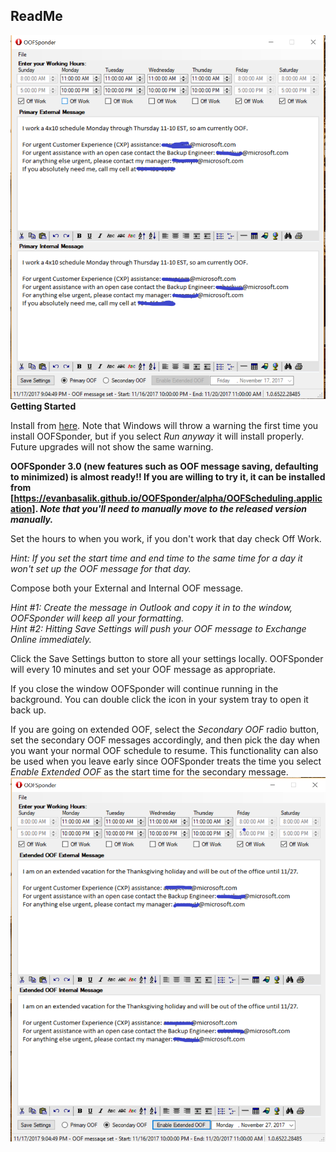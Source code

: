 ## ReadMe

![Image of primary UI](https://github.com/EvanBasalik/OOFSponder/blob/main/ReadMeImages/Primary.png)
**Getting Started**

Install from [here](https://oofsponderinstall.blob.core.windows.net/install/install.htm). Note that Windows will throw a warning the first time you install OOFSponder, but if you select _Run anyway_ it will install properly. Future upgrades will not show the same warning.

**OOFSponder 3.0 (new features such as OOF message saving, defaulting to minimized) is almost ready!!
If you are willing to try it, it can be installed from [https://evanbasalik.github.io/OOFSponder/alpha/OOFScheduling.application].
_Note that you'll need to manually move to the released version manually._**

Set the hours to when you work, if you don't work that day check Off Work.  

_Hint: If you set the start time and end time to the same time for a day it won't set up the OOF message for that day._

Compose both your External and Internal OOF message.

_Hint #1: Create the message in Outlook and copy it in to the window, OOFSponder will keep all your formatting._ <br>
_Hint #2: Hitting Save Settings will push your OOF message to Exchange Online immediately._

Click the Save Settings button to store all your settings locally. OOFSponder will every 10 minutes and set your OOF message as appropriate.

If you close the window OOFSponder will continue running in the background. You can double click the icon in your system tray to open it back up.

If you are going on extended OOF, select the _Secondary OOF_ radio button, set the secondary OOF messages accordingly, and then pick the day when you want your normal OOF schedule to resume. This functionality can also be used when you leave early since OOFSponder treats the time you select _Enable Extended OOF_ as the start time for the secondary message.
![Image of secondary UI](https://github.com/EvanBasalik/OOFSponder/blob/main/ReadMeImages/Secondary.png)
